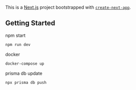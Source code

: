 This is a [Next.js](https://nextjs.org/) project bootstrapped with [`create-next-app`](https://github.com/vercel/next.js/tree/canary/packages/create-next-app).

## Getting Started

npm start

```bash
npm run dev
```

docker

```bash
docker-compose up
```

prisma db update

```bash
npx prisma db push
```
